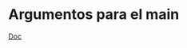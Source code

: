# Argumentos para el main

[Doc](https://docs.google.com/document/d/1lgJkujN9kBlsFcYyp9aEkNvmoWVFKCajceh84R8s2KQ/edit#)

